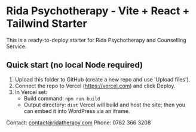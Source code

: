 # Rida Psychotherapy - Vite + React + Tailwind Starter

This is a ready-to-deploy starter for Rida Psychotherapy and Counselling Service.

## Quick start (no local Node required)
1. Upload this folder to GitHub (create a new repo and use 'Upload files').
2. Connect the repo to Vercel (https://vercel.com) and click Deploy.
3. In Vercel set:
   - Build command: `npm run build`
   - Output directory: `dist`
Vercel will build and host the site; then you can embed it into WordPress via an iframe.

Contact: contact@ridatherapy.com
Phone: 0782 366 3208

